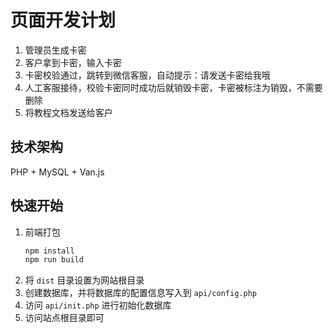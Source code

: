 # 页面开发计划

1. 管理员生成卡密
2. 客户拿到卡密，输入卡密
3. 卡密校验通过，跳转到微信客服，自动提示：请发送卡密给我哦
4. 人工客服接待，校验卡密同时成功后就销毁卡密，卡密被标注为销毁，不需要删除
5. 将教程文档发送给客户

## 技术架构

PHP + MySQL + Van.js

## 快速开始

1. 前端打包
    ```bash
    npm install
    npm run build
    ```
2. 将 `dist` 目录设置为网站根目录
3. 创建数据库，并将数据库的配置信息写入到 `api/config.php`
4. 访问 `api/init.php` 进行初始化数据库
5. 访问站点根目录即可